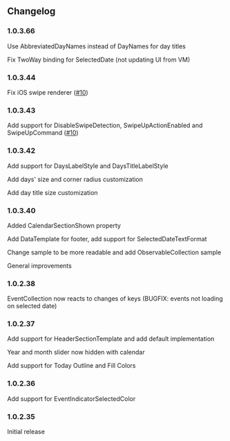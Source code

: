 ## Changelog

### 1.0.3.66
Use AbbreviatedDayNames instead of DayNames for day titles

Fix TwoWay binding for SelectedDate (not updating UI from VM)

### 1.0.3.44
Fix iOS swipe renderer ([#10](https://github.com/lilcodelab/Xamarin.Plugin.Calendar/issues/10))

### 1.0.3.43
Add support for DisableSwipeDetection, SwipeUpActionEnabled and SwipeUpCommand ([#10](https://github.com/lilcodelab/Xamarin.Plugin.Calendar/issues/10))

### 1.0.3.42
Add support for DaysLabelStyle and DaysTitleLabelStyle

Add days' size and corner radius customization

Add day title size customization

### 1.0.3.40
Added CalendarSectionShown property

Add DataTemplate for footer, add support for SelectedDateTextFormat

Change sample to be more readable and add ObservableCollection sample

General improvements

### 1.0.2.38
EventCollection now reacts to changes of keys (BUGFIX: events not loading on selected date)

### 1.0.2.37
Add support for HeaderSectionTemplate and add default implementation

Year and month slider now hidden with calendar

Add support for Today Outline and Fill Colors

### 1.0.2.36
Add support for EventIndicatorSelectedColor

### 1.0.2.35
Initial release

